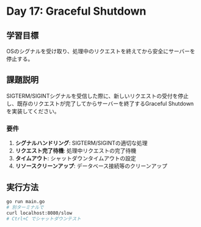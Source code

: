 # Day 17: Graceful Shutdown

## 学習目標
OSのシグナルを受け取り、処理中のリクエストを終えてから安全にサーバーを停止する。

## 課題説明
SIGTERM/SIGINTシグナルを受信した際に、新しいリクエストの受付を停止し、既存のリクエストが完了してからサーバーを終了するGraceful Shutdownを実装してください。

### 要件
1. **シグナルハンドリング**: SIGTERM/SIGINTの適切な処理
2. **リクエスト完了待機**: 処理中リクエストの完了待機
3. **タイムアウト**: シャットダウンタイムアウトの設定
4. **リソースクリーンアップ**: データベース接続等のクリーンアップ

## 実行方法
```bash
go run main.go
# 別ターミナルで
curl localhost:8080/slow
# Ctrl+C でシャットダウンテスト
```
